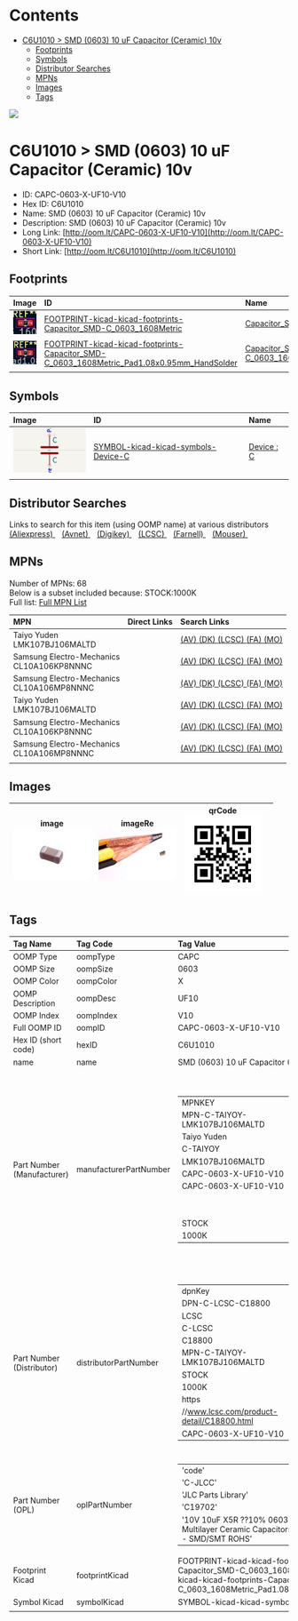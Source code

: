 



Contents
========

* [C6U1010 > SMD (0603) 10 uF Capacitor (Ceramic) 10v](#c6u1010--smd-0603-10-uf-capacitor-ceramic-10v)
	* [Footprints](#footprints)
	* [Symbols](#symbols)
	* [Distributor Searches](#distributor-searches)
	* [MPNs](#mpns)
	* [Images](#images)
	* [Tags](#tags)
  
![][im]
# C6U1010 > SMD (0603) 10 uF Capacitor (Ceramic) 10v

- ID: CAPC-0603-X-UF10-V10
- Hex ID: C6U1010
- Name: SMD (0603) 10 uF Capacitor (Ceramic) 10v
- Description: SMD (0603) 10 uF Capacitor (Ceramic) 10v
- Long Link: [http://oom.lt/CAPC-0603-X-UF10-V10](http://oom.lt/CAPC-0603-X-UF10-V10)
- Short Link: [http://oom.lt/C6U1010](http://oom.lt/C6U1010)

## Footprints
  

|Image|ID|Name|
| :--- | :--- | :--- |
|[![](https://raw.githubusercontent.com/oomlout/oomlout_OOMP_eda_V2/main/FOOTPRINT/kicad/kicad-footprints/Capacitor_SMD/C_0603_1608Metric/image_140.png)](https://github.com/oomlout/oomlout_OOMP_eda_V2/tree/main/FOOTPRINT/kicad/kicad-footprints/Capacitor_SMD/C_0603_1608Metric/)|[FOOTPRINT-kicad-kicad-footprints-Capacitor_SMD-C_0603_1608Metric](https://github.com/oomlout/oomlout_OOMP_eda_V2/tree/main/FOOTPRINT/kicad/kicad-footprints/Capacitor_SMD/C_0603_1608Metric/)|[Capacitor_SMD : C_0603_1608Metric](https://github.com/oomlout/oomlout_OOMP_eda_V2/tree/main/FOOTPRINT/kicad/kicad-footprints/Capacitor_SMD/C_0603_1608Metric/)|
|[![](https://raw.githubusercontent.com/oomlout/oomlout_OOMP_eda_V2/main/FOOTPRINT/kicad/kicad-footprints/Capacitor_SMD/C_0603_1608Metric_Pad1.08x0.95mm_HandSolder/image_140.png)](https://github.com/oomlout/oomlout_OOMP_eda_V2/tree/main/FOOTPRINT/kicad/kicad-footprints/Capacitor_SMD/C_0603_1608Metric_Pad1.08x0.95mm_HandSolder/)|[FOOTPRINT-kicad-kicad-footprints-Capacitor_SMD-C_0603_1608Metric_Pad1.08x0.95mm_HandSolder](https://github.com/oomlout/oomlout_OOMP_eda_V2/tree/main/FOOTPRINT/kicad/kicad-footprints/Capacitor_SMD/C_0603_1608Metric_Pad1.08x0.95mm_HandSolder/)|[Capacitor_SMD : C_0603_1608Metric_Pad1.08x0.95mm_HandSolder](https://github.com/oomlout/oomlout_OOMP_eda_V2/tree/main/FOOTPRINT/kicad/kicad-footprints/Capacitor_SMD/C_0603_1608Metric_Pad1.08x0.95mm_HandSolder/)|
||||

## Symbols
  

|Image|ID|Name|
| :--- | :--- | :--- |
|[![](https://raw.githubusercontent.com/oomlout/oomlout_OOMP_eda_V2/main/SYMBOL/kicad/kicad-symbols/Device/C/image_140.png)](https://github.com/oomlout/oomlout_OOMP_eda_V2/tree/main/SYMBOL/kicad/kicad-symbols/Device/C/)|[SYMBOL-kicad-kicad-symbols-Device-C](https://github.com/oomlout/oomlout_OOMP_eda_V2/tree/main/SYMBOL/kicad/kicad-symbols/Device/C/)|[Device : C](https://github.com/oomlout/oomlout_OOMP_eda_V2/tree/main/SYMBOL/kicad/kicad-symbols/Device/C/)|
||||

## Distributor Searches
  
Links to search for this item (using OOMP name) at various distributors  
[(Aliexpress) ](https://www.aliexpress.com/wholesale?SearchText=1117SMD+0603+10+uF+Capacitor+Ceramic+10v)&nbsp;&nbsp;&nbsp;[(Avnet) ](https://www.avnet.com/shop/us/search/SMD+0603+10+uF+Capacitor+Ceramic+10v)&nbsp;&nbsp;&nbsp;[(Digikey) ](https://www.digikey.co.uk/en/products/result?s=SMD+0603+10+uF+Capacitor+Ceramic+10v)&nbsp;&nbsp;&nbsp;[(LCSC) ](https://www.lcsc.com/search?q=SMD+0603+10+uF+Capacitor+Ceramic+10v)&nbsp;&nbsp;&nbsp;[(Farnell) ](https://uk.farnell.com/search?st=SMD+0603+10+uF+Capacitor+Ceramic+10v)&nbsp;&nbsp;&nbsp;[(Mouser) ](https://www.mouser.com/c/?q=SMD+0603+10+uF+Capacitor+Ceramic+10v)&nbsp;&nbsp;&nbsp;
## MPNs
  
Number of MPNs: 68<br>Below is a subset included because: STOCK:1000K <br>Full list: [Full MPN List](MPNLIST.md)  

|MPN|Direct Links|Search Links|
| :--- | :--- | :--- |
|Taiyo Yuden<br>LMK107BJ106MALTD||[(AV) ](https://www.avnet.com/shop/us/search/LMK107BJ106MALTD)[(DK) ](https://www.digikey.co.uk/products/en?keywords=LMK107BJ106MALTD)[(LCSC) ](https://www.lcsc.com/search?q=LMK107BJ106MALTD)[(FA) ](https://uk.farnell.com/search?st=LMK107BJ106MALTD)[(MO) ](https://www.mouser.com/c/?q=LMK107BJ106MALTD)|
|Samsung Electro-Mechanics<br>CL10A106KP8NNNC||[(AV) ](https://www.avnet.com/shop/us/search/CL10A106KP8NNNC)[(DK) ](https://www.digikey.co.uk/products/en?keywords=CL10A106KP8NNNC)[(LCSC) ](https://www.lcsc.com/search?q=CL10A106KP8NNNC)[(FA) ](https://uk.farnell.com/search?st=CL10A106KP8NNNC)[(MO) ](https://www.mouser.com/c/?q=CL10A106KP8NNNC)|
|Samsung Electro-Mechanics<br>CL10A106MP8NNNC||[(AV) ](https://www.avnet.com/shop/us/search/CL10A106MP8NNNC)[(DK) ](https://www.digikey.co.uk/products/en?keywords=CL10A106MP8NNNC)[(LCSC) ](https://www.lcsc.com/search?q=CL10A106MP8NNNC)[(FA) ](https://uk.farnell.com/search?st=CL10A106MP8NNNC)[(MO) ](https://www.mouser.com/c/?q=CL10A106MP8NNNC)|
|Taiyo Yuden<br>LMK107BJ106MALTD||[(AV) ](https://www.avnet.com/shop/us/search/LMK107BJ106MALTD)[(DK) ](https://www.digikey.co.uk/products/en?keywords=LMK107BJ106MALTD)[(LCSC) ](https://www.lcsc.com/search?q=LMK107BJ106MALTD)[(FA) ](https://uk.farnell.com/search?st=LMK107BJ106MALTD)[(MO) ](https://www.mouser.com/c/?q=LMK107BJ106MALTD)|
|Samsung Electro-Mechanics<br>CL10A106KP8NNNC||[(AV) ](https://www.avnet.com/shop/us/search/CL10A106KP8NNNC)[(DK) ](https://www.digikey.co.uk/products/en?keywords=CL10A106KP8NNNC)[(LCSC) ](https://www.lcsc.com/search?q=CL10A106KP8NNNC)[(FA) ](https://uk.farnell.com/search?st=CL10A106KP8NNNC)[(MO) ](https://www.mouser.com/c/?q=CL10A106KP8NNNC)|
|Samsung Electro-Mechanics<br>CL10A106MP8NNNC||[(AV) ](https://www.avnet.com/shop/us/search/CL10A106MP8NNNC)[(DK) ](https://www.digikey.co.uk/products/en?keywords=CL10A106MP8NNNC)[(LCSC) ](https://www.lcsc.com/search?q=CL10A106MP8NNNC)[(FA) ](https://uk.farnell.com/search?st=CL10A106MP8NNNC)[(MO) ](https://www.mouser.com/c/?q=CL10A106MP8NNNC)|
||||

## Images
  

|image<br>[![](https://raw.githubusercontent.com/oomlout/oomlout_OOMP_parts_V2/main/CAPC/0603/X/UF10/V10/image_140.jpg)](https://github.com/oomlout/oomlout_OOMP_parts_V2/tree/main/CAPC/0603/X/UF10/V10/image.jpg)|imageRe<br>[![](https://raw.githubusercontent.com/oomlout/oomlout_OOMP_parts_V2/main/CAPC/0603/X/UF10/V10/image_RE_140.jpg)](https://github.com/oomlout/oomlout_OOMP_parts_V2/tree/main/CAPC/0603/X/UF10/V10/image_RE.jpg)|qrCode<br>[![](https://raw.githubusercontent.com/oomlout/oomlout_OOMP_parts_V2/main/CAPC/0603/X/UF10/V10/qrCode_140.png)](https://github.com/oomlout/oomlout_OOMP_parts_V2/tree/main/CAPC/0603/X/UF10/V10/qrCode.png)||
| :---: | :---: | :---: | :---: |

## Tags
  

|Tag Name|Tag Code|Tag Value|
| :--- | :--- | :--- |
|OOMP Type|oompType|CAPC|
|OOMP Size|oompSize|0603|
|OOMP Color|oompColor|X|
|OOMP Description|oompDesc|UF10|
|OOMP Index|oompIndex|V10|
|Full OOMP ID|oompID|CAPC-0603-X-UF10-V10|
|Hex ID (short code)|hexID|C6U1010|
|name|name|SMD (0603) 10 uF Capacitor (Ceramic) 10v|
|Part Number (Manufacturer)|manufacturerPartNumber|<table><tr><td>MPNKEY</td></tr><tr><td> MPN-C-TAIYOY-LMK107BJ106MALTD</td><td> MANUFACTURER</td></tr><tr><td> Taiyo Yuden</td><td> MANUCODE</td></tr><tr><td> C-TAIYOY</td><td> MPN</td></tr><tr><td> LMK107BJ106MALTD</td><td> OOMPIDPARTIAL</td></tr><tr><td> CAPC-0603-X-UF10-V10</td><td> OOMPID</td></tr><tr><td> CAPC-0603-X-UF10-V10</td><td> LINK</td></tr><tr><td> </td><td> DESCRIPTION</td></tr><tr><td> </td><td> TAGS</td></tr><tr><td> STOCK</td></tr><tr><td>1000K</td></tr></table></td><td> <table><tr><td>MPNKEY</td></tr><tr><td> MPN-C-SAMSUN-CL10A106KP8NNNC</td><td> MANUFACTURER</td></tr><tr><td> Samsung Electro-Mechanics</td><td> MANUCODE</td></tr><tr><td> C-SAMSUN</td><td> MPN</td></tr><tr><td> CL10A106KP8NNNC</td><td> OOMPIDPARTIAL</td></tr><tr><td> CAPC-0603-X-UF10-V10</td><td> OOMPID</td></tr><tr><td> CAPC-0603-X-UF10-V10</td><td> LINK</td></tr><tr><td> </td><td> DESCRIPTION</td></tr><tr><td> </td><td> TAGS</td></tr><tr><td> STOCK</td></tr><tr><td>1000K</td></tr></table></td><td> <table><tr><td>MPNKEY</td></tr><tr><td> MPN-C-FHGUAN-0603X106K100NT</td><td> MANUFACTURER</td></tr><tr><td> FH (Guangdong Fenghua Advanced Tech)</td><td> MANUCODE</td></tr><tr><td> C-FHGUAN</td><td> MPN</td></tr><tr><td> 0603X106K100NT</td><td> OOMPIDPARTIAL</td></tr><tr><td> CAPC-0603-X-UF10-V10</td><td> OOMPID</td></tr><tr><td> CAPC-0603-X-UF10-V10</td><td> LINK</td></tr><tr><td> </td><td> DESCRIPTION</td></tr><tr><td> </td><td> TAGS</td></tr><tr><td> STOCK</td></tr><tr><td>100K</td></tr></table></td><td> <table><tr><td>MPNKEY</td></tr><tr><td> MPN-C-TDK-C1608X5R1A106KT000E</td><td> MANUFACTURER</td></tr><tr><td> TDK</td><td> MANUCODE</td></tr><tr><td> C-TDK</td><td> MPN</td></tr><tr><td> C1608X5R1A106KT000E</td><td> OOMPIDPARTIAL</td></tr><tr><td> CAPC-0603-X-UF10-V10</td><td> OOMPID</td></tr><tr><td> CAPC-0603-X-UF10-V10</td><td> LINK</td></tr><tr><td> </td><td> DESCRIPTION</td></tr><tr><td> </td><td> TAGS</td></tr><tr><td> STOCK</td></tr><tr><td>1K</td></tr></table></td><td> <table><tr><td>MPNKEY</td></tr><tr><td> MPN-C-TDK-C1608X5R1A106MT000E</td><td> MANUFACTURER</td></tr><tr><td> TDK</td><td> MANUCODE</td></tr><tr><td> C-TDK</td><td> MPN</td></tr><tr><td> C1608X5R1A106MT000E</td><td> OOMPIDPARTIAL</td></tr><tr><td> CAPC-0603-X-UF10-V10</td><td> OOMPID</td></tr><tr><td> CAPC-0603-X-UF10-V10</td><td> LINK</td></tr><tr><td> </td><td> DESCRIPTION</td></tr><tr><td> </td><td> TAGS</td></tr><tr><td> STOCK</td></tr><tr><td>1K</td></tr></table></td><td> <table><tr><td>MPNKEY</td></tr><tr><td> MPN-C-MURATA-GRM188R61A106KE47D</td><td> MANUFACTURER</td></tr><tr><td> Murata Electronics</td><td> MANUCODE</td></tr><tr><td> C-MURATA</td><td> MPN</td></tr><tr><td> GRM188R61A106KE47D</td><td> OOMPIDPARTIAL</td></tr><tr><td> CAPC-0603-X-UF10-V10</td><td> OOMPID</td></tr><tr><td> CAPC-0603-X-UF10-V10</td><td> LINK</td></tr><tr><td> </td><td> DESCRIPTION</td></tr><tr><td> </td><td> TAGS</td></tr><tr><td> </td></tr></table></td><td> <table><tr><td>MPNKEY</td></tr><tr><td> MPN-C-MURATA-GRM188R61A106KE69D</td><td> MANUFACTURER</td></tr><tr><td> Murata Electronics</td><td> MANUCODE</td></tr><tr><td> C-MURATA</td><td> MPN</td></tr><tr><td> GRM188R61A106KE69D</td><td> OOMPIDPARTIAL</td></tr><tr><td> CAPC-0603-X-UF10-V10</td><td> OOMPID</td></tr><tr><td> CAPC-0603-X-UF10-V10</td><td> LINK</td></tr><tr><td> </td><td> DESCRIPTION</td></tr><tr><td> </td><td> TAGS</td></tr><tr><td> STOCK</td></tr><tr><td>100K</td></tr></table></td><td> <table><tr><td>MPNKEY</td></tr><tr><td> MPN-C-SAMSUN-CL10A106MP8NNNC</td><td> MANUFACTURER</td></tr><tr><td> Samsung Electro-Mechanics</td><td> MANUCODE</td></tr><tr><td> C-SAMSUN</td><td> MPN</td></tr><tr><td> CL10A106MP8NNNC</td><td> OOMPIDPARTIAL</td></tr><tr><td> CAPC-0603-X-UF10-V10</td><td> OOMPID</td></tr><tr><td> CAPC-0603-X-UF10-V10</td><td> LINK</td></tr><tr><td> </td><td> DESCRIPTION</td></tr><tr><td> </td><td> TAGS</td></tr><tr><td> STOCK</td></tr><tr><td>1000K</td></tr></table></td><td> <table><tr><td>MPNKEY</td></tr><tr><td> MPN-C-WALSIN-0603X106M100CT</td><td> MANUFACTURER</td></tr><tr><td> Walsin Tech Corp</td><td> MANUCODE</td></tr><tr><td> C-WALSIN</td><td> MPN</td></tr><tr><td> 0603X106M100CT</td><td> OOMPIDPARTIAL</td></tr><tr><td> CAPC-0603-X-UF10-V10</td><td> OOMPID</td></tr><tr><td> CAPC-0603-X-UF10-V10</td><td> LINK</td></tr><tr><td> </td><td> DESCRIPTION</td></tr><tr><td> </td><td> TAGS</td></tr><tr><td> STOCK</td></tr><tr><td>1K</td></tr></table></td><td> <table><tr><td>MPNKEY</td></tr><tr><td> MPN-C-MURATA-GRM188R61A106ME69D</td><td> MANUFACTURER</td></tr><tr><td> Murata Electronics</td><td> MANUCODE</td></tr><tr><td> C-MURATA</td><td> MPN</td></tr><tr><td> GRM188R61A106ME69D</td><td> OOMPIDPARTIAL</td></tr><tr><td> CAPC-0603-X-UF10-V10</td><td> OOMPID</td></tr><tr><td> CAPC-0603-X-UF10-V10</td><td> LINK</td></tr><tr><td> </td><td> DESCRIPTION</td></tr><tr><td> </td><td> TAGS</td></tr><tr><td> STOCK</td></tr><tr><td>10K</td></tr></table></td><td> <table><tr><td>MPNKEY</td></tr><tr><td> MPN-C-WALSIN-0603X106K100</td><td> MANUFACTURER</td></tr><tr><td> Walsin Tech Corp</td><td> MANUCODE</td></tr><tr><td> C-WALSIN</td><td> MPN</td></tr><tr><td> 0603X106K100</td><td> OOMPIDPARTIAL</td></tr><tr><td> CAPC-0603-X-UF10-V10</td><td> OOMPID</td></tr><tr><td> CAPC-0603-X-UF10-V10</td><td> LINK</td></tr><tr><td> </td><td> DESCRIPTION</td></tr><tr><td> </td><td> TAGS</td></tr><tr><td> </td></tr></table></td><td> <table><tr><td>MPNKEY</td></tr><tr><td> MPN-C-FHGUAN-0603X106M100NT</td><td> MANUFACTURER</td></tr><tr><td> FH (Guangdong Fenghua Advanced Tech)</td><td> MANUCODE</td></tr><tr><td> C-FHGUAN</td><td> MPN</td></tr><tr><td> 0603X106M100NT</td><td> OOMPIDPARTIAL</td></tr><tr><td> CAPC-0603-X-UF10-V10</td><td> OOMPID</td></tr><tr><td> CAPC-0603-X-UF10-V10</td><td> LINK</td></tr><tr><td> </td><td> DESCRIPTION</td></tr><tr><td> </td><td> TAGS</td></tr><tr><td> STOCK</td></tr><tr><td>10K</td></tr></table></td><td> <table><tr><td>MPNKEY</td></tr><tr><td> MPN-C-FHGUAN-0603F106M100NT</td><td> MANUFACTURER</td></tr><tr><td> FH (Guangdong Fenghua Advanced Tech)</td><td> MANUCODE</td></tr><tr><td> C-FHGUAN</td><td> MPN</td></tr><tr><td> 0603F106M100NT</td><td> OOMPIDPARTIAL</td></tr><tr><td> CAPC-0603-X-UF10-V10</td><td> OOMPID</td></tr><tr><td> CAPC-0603-X-UF10-V10</td><td> LINK</td></tr><tr><td> </td><td> DESCRIPTION</td></tr><tr><td> </td><td> TAGS</td></tr><tr><td> </td></tr></table></td><td> <table><tr><td>MPNKEY</td></tr><tr><td> MPN-C-YAGEO-CC0603MRX5R6BB106</td><td> MANUFACTURER</td></tr><tr><td> YAGEO</td><td> MANUCODE</td></tr><tr><td> C-YAGEO</td><td> MPN</td></tr><tr><td> CC0603MRX5R6BB106</td><td> OOMPIDPARTIAL</td></tr><tr><td> CAPC-0603-X-UF10-V10</td><td> OOMPID</td></tr><tr><td> CAPC-0603-X-UF10-V10</td><td> LINK</td></tr><tr><td> </td><td> DESCRIPTION</td></tr><tr><td> </td><td> TAGS</td></tr><tr><td> STOCK</td></tr><tr><td>10K</td></tr></table></td><td> <table><tr><td>MPNKEY</td></tr><tr><td> MPN-C-MURATA-GRM188B31A106ME69D</td><td> MANUFACTURER</td></tr><tr><td> Murata Electronics</td><td> MANUCODE</td></tr><tr><td> C-MURATA</td><td> MPN</td></tr><tr><td> GRM188B31A106ME69D</td><td> OOMPIDPARTIAL</td></tr><tr><td> CAPC-0603-X-UF10-V10</td><td> OOMPID</td></tr><tr><td> CAPC-0603-X-UF10-V10</td><td> LINK</td></tr><tr><td> </td><td> DESCRIPTION</td></tr><tr><td> </td><td> TAGS</td></tr><tr><td> STOCK</td></tr><tr><td>1K</td></tr></table></td><td> <table><tr><td>MPNKEY</td></tr><tr><td> MPN-C-MURATA-GRM188D71A106MA73D</td><td> MANUFACTURER</td></tr><tr><td> Murata Electronics</td><td> MANUCODE</td></tr><tr><td> C-MURATA</td><td> MPN</td></tr><tr><td> GRM188D71A106MA73D</td><td> OOMPIDPARTIAL</td></tr><tr><td> CAPC-0603-X-UF10-V10</td><td> OOMPID</td></tr><tr><td> CAPC-0603-X-UF10-V10</td><td> LINK</td></tr><tr><td> </td><td> DESCRIPTION</td></tr><tr><td> </td><td> TAGS</td></tr><tr><td> STOCK</td></tr><tr><td>10K</td></tr></table></td><td> <table><tr><td>MPNKEY</td></tr><tr><td> MPN-C-MURATA-GRM188Z71A106MA73D</td><td> MANUFACTURER</td></tr><tr><td> Murata Electronics</td><td> MANUCODE</td></tr><tr><td> C-MURATA</td><td> MPN</td></tr><tr><td> GRM188Z71A106MA73D</td><td> OOMPIDPARTIAL</td></tr><tr><td> CAPC-0603-X-UF10-V10</td><td> OOMPID</td></tr><tr><td> CAPC-0603-X-UF10-V10</td><td> LINK</td></tr><tr><td> </td><td> DESCRIPTION</td></tr><tr><td> </td><td> TAGS</td></tr><tr><td> STOCK</td></tr><tr><td>10K</td></tr></table></td><td> <table><tr><td>MPNKEY</td></tr><tr><td> MPN-C-SAMSUN-CL10A106KP8NNND</td><td> MANUFACTURER</td></tr><tr><td> Samsung Electro-Mechanics</td><td> MANUCODE</td></tr><tr><td> C-SAMSUN</td><td> MPN</td></tr><tr><td> CL10A106KP8NNND</td><td> OOMPIDPARTIAL</td></tr><tr><td> CAPC-0603-X-UF10-V10</td><td> OOMPID</td></tr><tr><td> CAPC-0603-X-UF10-V10</td><td> LINK</td></tr><tr><td> </td><td> DESCRIPTION</td></tr><tr><td> </td><td> TAGS</td></tr><tr><td> </td></tr></table></td><td> <table><tr><td>MPNKEY</td></tr><tr><td> MPN-C-SAMSUN-CL10A106MP8NNND</td><td> MANUFACTURER</td></tr><tr><td> Samsung Electro-Mechanics</td><td> MANUCODE</td></tr><tr><td> C-SAMSUN</td><td> MPN</td></tr><tr><td> CL10A106MP8NNND</td><td> OOMPIDPARTIAL</td></tr><tr><td> CAPC-0603-X-UF10-V10</td><td> OOMPID</td></tr><tr><td> CAPC-0603-X-UF10-V10</td><td> LINK</td></tr><tr><td> </td><td> DESCRIPTION</td></tr><tr><td> </td><td> TAGS</td></tr><tr><td> </td></tr></table></td><td> <table><tr><td>MPNKEY</td></tr><tr><td> MPN-C-SAMSUN-CL10X106MP8NRNC</td><td> MANUFACTURER</td></tr><tr><td> Samsung Electro-Mechanics</td><td> MANUCODE</td></tr><tr><td> C-SAMSUN</td><td> MPN</td></tr><tr><td> CL10X106MP8NRNC</td><td> OOMPIDPARTIAL</td></tr><tr><td> CAPC-0603-X-UF10-V10</td><td> OOMPID</td></tr><tr><td> CAPC-0603-X-UF10-V10</td><td> LINK</td></tr><tr><td> </td><td> DESCRIPTION</td></tr><tr><td> </td><td> TAGS</td></tr><tr><td> STOCK</td></tr><tr><td>1K</td></tr></table></td><td> <table><tr><td>MPNKEY</td></tr><tr><td> MPN-C-YAGEO-CC0603KRX5R6BB106</td><td> MANUFACTURER</td></tr><tr><td> YAGEO</td><td> MANUCODE</td></tr><tr><td> C-YAGEO</td><td> MPN</td></tr><tr><td> CC0603KRX5R6BB106</td><td> OOMPIDPARTIAL</td></tr><tr><td> CAPC-0603-X-UF10-V10</td><td> OOMPID</td></tr><tr><td> CAPC-0603-X-UF10-V10</td><td> LINK</td></tr><tr><td> </td><td> DESCRIPTION</td></tr><tr><td> </td><td> TAGS</td></tr><tr><td> STOCK</td></tr><tr><td>10K</td></tr></table></td><td> <table><tr><td>MPNKEY</td></tr><tr><td> MPN-C-TDK-C1608X6S1A106MT000E</td><td> MANUFACTURER</td></tr><tr><td> TDK</td><td> MANUCODE</td></tr><tr><td> C-TDK</td><td> MPN</td></tr><tr><td> C1608X6S1A106MT000E</td><td> OOMPIDPARTIAL</td></tr><tr><td> CAPC-0603-X-UF10-V10</td><td> OOMPID</td></tr><tr><td> CAPC-0603-X-UF10-V10</td><td> LINK</td></tr><tr><td> </td><td> DESCRIPTION</td></tr><tr><td> </td><td> TAGS</td></tr><tr><td> STOCK</td></tr><tr><td>1K</td></tr></table></td><td> <table><tr><td>MPNKEY</td></tr><tr><td> MPN-C-CCTC-TCC0603X5R106K100CT</td><td> MANUFACTURER</td></tr><tr><td> CCTC</td><td> MANUCODE</td></tr><tr><td> C-CCTC</td><td> MPN</td></tr><tr><td> TCC0603X5R106K100CT</td><td> OOMPIDPARTIAL</td></tr><tr><td> CAPC-0603-X-UF10-V10</td><td> OOMPID</td></tr><tr><td> CAPC-0603-X-UF10-V10</td><td> LINK</td></tr><tr><td> </td><td> DESCRIPTION</td></tr><tr><td> </td><td> TAGS</td></tr><tr><td> STOCK</td></tr><tr><td>100K</td></tr></table></td><td> <table><tr><td>MPNKEY</td></tr><tr><td> MPN-C-CCTC-TCC0603X5R106M100CT</td><td> MANUFACTURER</td></tr><tr><td> CCTC</td><td> MANUCODE</td></tr><tr><td> C-CCTC</td><td> MPN</td></tr><tr><td> TCC0603X5R106M100CT</td><td> OOMPIDPARTIAL</td></tr><tr><td> CAPC-0603-X-UF10-V10</td><td> OOMPID</td></tr><tr><td> CAPC-0603-X-UF10-V10</td><td> LINK</td></tr><tr><td> </td><td> DESCRIPTION</td></tr><tr><td> </td><td> TAGS</td></tr><tr><td> STOCK</td></tr><tr><td>1K</td></tr></table></td><td> <table><tr><td>MPNKEY</td></tr><tr><td> MPN-C-MURATA-GRM188D71A106KA73D</td><td> MANUFACTURER</td></tr><tr><td> Murata Electronics</td><td> MANUCODE</td></tr><tr><td> C-MURATA</td><td> MPN</td></tr><tr><td> GRM188D71A106KA73D</td><td> OOMPIDPARTIAL</td></tr><tr><td> CAPC-0603-X-UF10-V10</td><td> OOMPID</td></tr><tr><td> CAPC-0603-X-UF10-V10</td><td> LINK</td></tr><tr><td> </td><td> DESCRIPTION</td></tr><tr><td> </td><td> TAGS</td></tr><tr><td> STOCK</td></tr><tr><td>10K</td></tr></table></td><td> <table><tr><td>MPNKEY</td></tr><tr><td> MPN-C-SANYEA-C0603X5R106M100NT</td><td> MANUFACTURER</td></tr><tr><td> SANYEAR</td><td> MANUCODE</td></tr><tr><td> C-SANYEA</td><td> MPN</td></tr><tr><td> C0603X5R106M100NT</td><td> OOMPIDPARTIAL</td></tr><tr><td> CAPC-0603-X-UF10-V10</td><td> OOMPID</td></tr><tr><td> CAPC-0603-X-UF10-V10</td><td> LINK</td></tr><tr><td> </td><td> DESCRIPTION</td></tr><tr><td> </td><td> TAGS</td></tr><tr><td> STOCK</td></tr><tr><td>100K</td></tr></table></td><td> <table><tr><td>MPNKEY</td></tr><tr><td> MPN-C-MURATA-GRM188B31A106KE69D</td><td> MANUFACTURER</td></tr><tr><td> Murata Electronics</td><td> MANUCODE</td></tr><tr><td> C-MURATA</td><td> MPN</td></tr><tr><td> GRM188B31A106KE69D</td><td> OOMPIDPARTIAL</td></tr><tr><td> CAPC-0603-X-UF10-V10</td><td> OOMPID</td></tr><tr><td> CAPC-0603-X-UF10-V10</td><td> LINK</td></tr><tr><td> </td><td> DESCRIPTION</td></tr><tr><td> </td><td> TAGS</td></tr><tr><td> </td></tr></table></td><td> <table><tr><td>MPNKEY</td></tr><tr><td> MPN-C-SANYEA-C0603X5R106K100NT</td><td> MANUFACTURER</td></tr><tr><td> SANYEAR</td><td> MANUCODE</td></tr><tr><td> C-SANYEA</td><td> MPN</td></tr><tr><td> C0603X5R106K100NT</td><td> OOMPIDPARTIAL</td></tr><tr><td> CAPC-0603-X-UF10-V10</td><td> OOMPID</td></tr><tr><td> CAPC-0603-X-UF10-V10</td><td> LINK</td></tr><tr><td> </td><td> DESCRIPTION</td></tr><tr><td> </td><td> TAGS</td></tr><tr><td> </td></tr></table></td><td> <table><tr><td>MPNKEY</td></tr><tr><td> MPN-C-MURATA-ZRB18AD71A106KE01L</td><td> MANUFACTURER</td></tr><tr><td> Murata Electronics</td><td> MANUCODE</td></tr><tr><td> C-MURATA</td><td> MPN</td></tr><tr><td> ZRB18AD71A106KE01L</td><td> OOMPIDPARTIAL</td></tr><tr><td> CAPC-0603-X-UF10-V10</td><td> OOMPID</td></tr><tr><td> CAPC-0603-X-UF10-V10</td><td> LINK</td></tr><tr><td> </td><td> DESCRIPTION</td></tr><tr><td> </td><td> TAGS</td></tr><tr><td> </td></tr></table></td><td> <table><tr><td>MPNKEY</td></tr><tr><td> MPN-C-MURATA-GRM188R61A106KE69J</td><td> MANUFACTURER</td></tr><tr><td> Murata Electronics</td><td> MANUCODE</td></tr><tr><td> C-MURATA</td><td> MPN</td></tr><tr><td> GRM188R61A106KE69J</td><td> OOMPIDPARTIAL</td></tr><tr><td> CAPC-0603-X-UF10-V10</td><td> OOMPID</td></tr><tr><td> CAPC-0603-X-UF10-V10</td><td> LINK</td></tr><tr><td> </td><td> DESCRIPTION</td></tr><tr><td> </td><td> TAGS</td></tr><tr><td> </td></tr></table></td><td> <table><tr><td>MPNKEY</td></tr><tr><td> MPN-C-TDK-C1608X5R1A106K080AC</td><td> MANUFACTURER</td></tr><tr><td> TDK</td><td> MANUCODE</td></tr><tr><td> C-TDK</td><td> MPN</td></tr><tr><td> C1608X5R1A106K080AC</td><td> OOMPIDPARTIAL</td></tr><tr><td> CAPC-0603-X-UF10-V10</td><td> OOMPID</td></tr><tr><td> CAPC-0603-X-UF10-V10</td><td> LINK</td></tr><tr><td> </td><td> DESCRIPTION</td></tr><tr><td> </td><td> TAGS</td></tr><tr><td> </td></tr></table></td><td> <table><tr><td>MPNKEY</td></tr><tr><td> MPN-C-KYOCER-0603ZD106KAT2A</td><td> MANUFACTURER</td></tr><tr><td> Kyocera AVX</td><td> MANUCODE</td></tr><tr><td> C-KYOCER</td><td> MPN</td></tr><tr><td> 0603ZD106KAT2A</td><td> OOMPIDPARTIAL</td></tr><tr><td> CAPC-0603-X-UF10-V10</td><td> OOMPID</td></tr><tr><td> CAPC-0603-X-UF10-V10</td><td> LINK</td></tr><tr><td> </td><td> DESCRIPTION</td></tr><tr><td> </td><td> TAGS</td></tr><tr><td> </td></tr></table></td><td> <table><tr><td>MPNKEY</td></tr><tr><td> MPN-C-MURATA-GRM188Z71A106KA73D</td><td> MANUFACTURER</td></tr><tr><td> Murata Electronics</td><td> MANUCODE</td></tr><tr><td> C-MURATA</td><td> MPN</td></tr><tr><td> GRM188Z71A106KA73D</td><td> OOMPIDPARTIAL</td></tr><tr><td> CAPC-0603-X-UF10-V10</td><td> OOMPID</td></tr><tr><td> CAPC-0603-X-UF10-V10</td><td> LINK</td></tr><tr><td> </td><td> DESCRIPTION</td></tr><tr><td> </td><td> TAGS</td></tr><tr><td> STOCK</td></tr><tr><td>10K</td></tr></table></td><td> <table><tr><td>MPNKEY</td></tr><tr><td> MPN-C-FOJAN-FCC0603X106K100CT</td><td> MANUFACTURER</td></tr><tr><td> FOJAN</td><td> MANUCODE</td></tr><tr><td> C-FOJAN</td><td> MPN</td></tr><tr><td> FCC0603X106K100CT</td><td> OOMPIDPARTIAL</td></tr><tr><td> CAPC-0603-X-UF10-V10</td><td> OOMPID</td></tr><tr><td> CAPC-0603-X-UF10-V10</td><td> LINK</td></tr><tr><td> </td><td> DESCRIPTION</td></tr><tr><td> </td><td> TAGS</td></tr><tr><td> </td></tr></table></td><td> <table><tr><td>MPNKEY</td></tr><tr><td> MPN-C-TAIYOY-LMK107BJ106MALTD</td><td> MANUFACTURER</td></tr><tr><td> Taiyo Yuden</td><td> MANUCODE</td></tr><tr><td> C-TAIYOY</td><td> MPN</td></tr><tr><td> LMK107BJ106MALTD</td><td> OOMPIDPARTIAL</td></tr><tr><td> CAPC-0603-X-UF10-V10</td><td> OOMPID</td></tr><tr><td> CAPC-0603-X-UF10-V10</td><td> LINK</td></tr><tr><td> </td><td> DESCRIPTION</td></tr><tr><td> </td><td> TAGS</td></tr><tr><td> STOCK</td></tr><tr><td>1000K</td></tr></table></td><td> <table><tr><td>MPNKEY</td></tr><tr><td> MPN-C-SAMSUN-CL10A106KP8NNNC</td><td> MANUFACTURER</td></tr><tr><td> Samsung Electro-Mechanics</td><td> MANUCODE</td></tr><tr><td> C-SAMSUN</td><td> MPN</td></tr><tr><td> CL10A106KP8NNNC</td><td> OOMPIDPARTIAL</td></tr><tr><td> CAPC-0603-X-UF10-V10</td><td> OOMPID</td></tr><tr><td> CAPC-0603-X-UF10-V10</td><td> LINK</td></tr><tr><td> </td><td> DESCRIPTION</td></tr><tr><td> </td><td> TAGS</td></tr><tr><td> STOCK</td></tr><tr><td>1000K</td></tr></table></td><td> <table><tr><td>MPNKEY</td></tr><tr><td> MPN-C-FHGUAN-0603X106K100NT</td><td> MANUFACTURER</td></tr><tr><td> FH (Guangdong Fenghua Advanced Tech)</td><td> MANUCODE</td></tr><tr><td> C-FHGUAN</td><td> MPN</td></tr><tr><td> 0603X106K100NT</td><td> OOMPIDPARTIAL</td></tr><tr><td> CAPC-0603-X-UF10-V10</td><td> OOMPID</td></tr><tr><td> CAPC-0603-X-UF10-V10</td><td> LINK</td></tr><tr><td> </td><td> DESCRIPTION</td></tr><tr><td> </td><td> TAGS</td></tr><tr><td> STOCK</td></tr><tr><td>100K</td></tr></table></td><td> <table><tr><td>MPNKEY</td></tr><tr><td> MPN-C-TDK-C1608X5R1A106KT000E</td><td> MANUFACTURER</td></tr><tr><td> TDK</td><td> MANUCODE</td></tr><tr><td> C-TDK</td><td> MPN</td></tr><tr><td> C1608X5R1A106KT000E</td><td> OOMPIDPARTIAL</td></tr><tr><td> CAPC-0603-X-UF10-V10</td><td> OOMPID</td></tr><tr><td> CAPC-0603-X-UF10-V10</td><td> LINK</td></tr><tr><td> </td><td> DESCRIPTION</td></tr><tr><td> </td><td> TAGS</td></tr><tr><td> STOCK</td></tr><tr><td>1K</td></tr></table></td><td> <table><tr><td>MPNKEY</td></tr><tr><td> MPN-C-TDK-C1608X5R1A106MT000E</td><td> MANUFACTURER</td></tr><tr><td> TDK</td><td> MANUCODE</td></tr><tr><td> C-TDK</td><td> MPN</td></tr><tr><td> C1608X5R1A106MT000E</td><td> OOMPIDPARTIAL</td></tr><tr><td> CAPC-0603-X-UF10-V10</td><td> OOMPID</td></tr><tr><td> CAPC-0603-X-UF10-V10</td><td> LINK</td></tr><tr><td> </td><td> DESCRIPTION</td></tr><tr><td> </td><td> TAGS</td></tr><tr><td> STOCK</td></tr><tr><td>1K</td></tr></table></td><td> <table><tr><td>MPNKEY</td></tr><tr><td> MPN-C-MURATA-GRM188R61A106KE47D</td><td> MANUFACTURER</td></tr><tr><td> Murata Electronics</td><td> MANUCODE</td></tr><tr><td> C-MURATA</td><td> MPN</td></tr><tr><td> GRM188R61A106KE47D</td><td> OOMPIDPARTIAL</td></tr><tr><td> CAPC-0603-X-UF10-V10</td><td> OOMPID</td></tr><tr><td> CAPC-0603-X-UF10-V10</td><td> LINK</td></tr><tr><td> </td><td> DESCRIPTION</td></tr><tr><td> </td><td> TAGS</td></tr><tr><td> </td></tr></table></td><td> <table><tr><td>MPNKEY</td></tr><tr><td> MPN-C-MURATA-GRM188R61A106KE69D</td><td> MANUFACTURER</td></tr><tr><td> Murata Electronics</td><td> MANUCODE</td></tr><tr><td> C-MURATA</td><td> MPN</td></tr><tr><td> GRM188R61A106KE69D</td><td> OOMPIDPARTIAL</td></tr><tr><td> CAPC-0603-X-UF10-V10</td><td> OOMPID</td></tr><tr><td> CAPC-0603-X-UF10-V10</td><td> LINK</td></tr><tr><td> </td><td> DESCRIPTION</td></tr><tr><td> </td><td> TAGS</td></tr><tr><td> STOCK</td></tr><tr><td>100K</td></tr></table></td><td> <table><tr><td>MPNKEY</td></tr><tr><td> MPN-C-SAMSUN-CL10A106MP8NNNC</td><td> MANUFACTURER</td></tr><tr><td> Samsung Electro-Mechanics</td><td> MANUCODE</td></tr><tr><td> C-SAMSUN</td><td> MPN</td></tr><tr><td> CL10A106MP8NNNC</td><td> OOMPIDPARTIAL</td></tr><tr><td> CAPC-0603-X-UF10-V10</td><td> OOMPID</td></tr><tr><td> CAPC-0603-X-UF10-V10</td><td> LINK</td></tr><tr><td> </td><td> DESCRIPTION</td></tr><tr><td> </td><td> TAGS</td></tr><tr><td> STOCK</td></tr><tr><td>1000K</td></tr></table></td><td> <table><tr><td>MPNKEY</td></tr><tr><td> MPN-C-WALSIN-0603X106M100CT</td><td> MANUFACTURER</td></tr><tr><td> Walsin Tech Corp</td><td> MANUCODE</td></tr><tr><td> C-WALSIN</td><td> MPN</td></tr><tr><td> 0603X106M100CT</td><td> OOMPIDPARTIAL</td></tr><tr><td> CAPC-0603-X-UF10-V10</td><td> OOMPID</td></tr><tr><td> CAPC-0603-X-UF10-V10</td><td> LINK</td></tr><tr><td> </td><td> DESCRIPTION</td></tr><tr><td> </td><td> TAGS</td></tr><tr><td> STOCK</td></tr><tr><td>1K</td></tr></table></td><td> <table><tr><td>MPNKEY</td></tr><tr><td> MPN-C-MURATA-GRM188R61A106ME69D</td><td> MANUFACTURER</td></tr><tr><td> Murata Electronics</td><td> MANUCODE</td></tr><tr><td> C-MURATA</td><td> MPN</td></tr><tr><td> GRM188R61A106ME69D</td><td> OOMPIDPARTIAL</td></tr><tr><td> CAPC-0603-X-UF10-V10</td><td> OOMPID</td></tr><tr><td> CAPC-0603-X-UF10-V10</td><td> LINK</td></tr><tr><td> </td><td> DESCRIPTION</td></tr><tr><td> </td><td> TAGS</td></tr><tr><td> STOCK</td></tr><tr><td>10K</td></tr></table></td><td> <table><tr><td>MPNKEY</td></tr><tr><td> MPN-C-WALSIN-0603X106K100</td><td> MANUFACTURER</td></tr><tr><td> Walsin Tech Corp</td><td> MANUCODE</td></tr><tr><td> C-WALSIN</td><td> MPN</td></tr><tr><td> 0603X106K100</td><td> OOMPIDPARTIAL</td></tr><tr><td> CAPC-0603-X-UF10-V10</td><td> OOMPID</td></tr><tr><td> CAPC-0603-X-UF10-V10</td><td> LINK</td></tr><tr><td> </td><td> DESCRIPTION</td></tr><tr><td> </td><td> TAGS</td></tr><tr><td> </td></tr></table></td><td> <table><tr><td>MPNKEY</td></tr><tr><td> MPN-C-FHGUAN-0603X106M100NT</td><td> MANUFACTURER</td></tr><tr><td> FH (Guangdong Fenghua Advanced Tech)</td><td> MANUCODE</td></tr><tr><td> C-FHGUAN</td><td> MPN</td></tr><tr><td> 0603X106M100NT</td><td> OOMPIDPARTIAL</td></tr><tr><td> CAPC-0603-X-UF10-V10</td><td> OOMPID</td></tr><tr><td> CAPC-0603-X-UF10-V10</td><td> LINK</td></tr><tr><td> </td><td> DESCRIPTION</td></tr><tr><td> </td><td> TAGS</td></tr><tr><td> STOCK</td></tr><tr><td>10K</td></tr></table></td><td> <table><tr><td>MPNKEY</td></tr><tr><td> MPN-C-FHGUAN-0603F106M100NT</td><td> MANUFACTURER</td></tr><tr><td> FH (Guangdong Fenghua Advanced Tech)</td><td> MANUCODE</td></tr><tr><td> C-FHGUAN</td><td> MPN</td></tr><tr><td> 0603F106M100NT</td><td> OOMPIDPARTIAL</td></tr><tr><td> CAPC-0603-X-UF10-V10</td><td> OOMPID</td></tr><tr><td> CAPC-0603-X-UF10-V10</td><td> LINK</td></tr><tr><td> </td><td> DESCRIPTION</td></tr><tr><td> </td><td> TAGS</td></tr><tr><td> </td></tr></table></td><td> <table><tr><td>MPNKEY</td></tr><tr><td> MPN-C-YAGEO-CC0603MRX5R6BB106</td><td> MANUFACTURER</td></tr><tr><td> YAGEO</td><td> MANUCODE</td></tr><tr><td> C-YAGEO</td><td> MPN</td></tr><tr><td> CC0603MRX5R6BB106</td><td> OOMPIDPARTIAL</td></tr><tr><td> CAPC-0603-X-UF10-V10</td><td> OOMPID</td></tr><tr><td> CAPC-0603-X-UF10-V10</td><td> LINK</td></tr><tr><td> </td><td> DESCRIPTION</td></tr><tr><td> </td><td> TAGS</td></tr><tr><td> STOCK</td></tr><tr><td>10K</td></tr></table></td><td> <table><tr><td>MPNKEY</td></tr><tr><td> MPN-C-MURATA-GRM188B31A106ME69D</td><td> MANUFACTURER</td></tr><tr><td> Murata Electronics</td><td> MANUCODE</td></tr><tr><td> C-MURATA</td><td> MPN</td></tr><tr><td> GRM188B31A106ME69D</td><td> OOMPIDPARTIAL</td></tr><tr><td> CAPC-0603-X-UF10-V10</td><td> OOMPID</td></tr><tr><td> CAPC-0603-X-UF10-V10</td><td> LINK</td></tr><tr><td> </td><td> DESCRIPTION</td></tr><tr><td> </td><td> TAGS</td></tr><tr><td> STOCK</td></tr><tr><td>1K</td></tr></table></td><td> <table><tr><td>MPNKEY</td></tr><tr><td> MPN-C-MURATA-GRM188D71A106MA73D</td><td> MANUFACTURER</td></tr><tr><td> Murata Electronics</td><td> MANUCODE</td></tr><tr><td> C-MURATA</td><td> MPN</td></tr><tr><td> GRM188D71A106MA73D</td><td> OOMPIDPARTIAL</td></tr><tr><td> CAPC-0603-X-UF10-V10</td><td> OOMPID</td></tr><tr><td> CAPC-0603-X-UF10-V10</td><td> LINK</td></tr><tr><td> </td><td> DESCRIPTION</td></tr><tr><td> </td><td> TAGS</td></tr><tr><td> STOCK</td></tr><tr><td>10K</td></tr></table></td><td> <table><tr><td>MPNKEY</td></tr><tr><td> MPN-C-MURATA-GRM188Z71A106MA73D</td><td> MANUFACTURER</td></tr><tr><td> Murata Electronics</td><td> MANUCODE</td></tr><tr><td> C-MURATA</td><td> MPN</td></tr><tr><td> GRM188Z71A106MA73D</td><td> OOMPIDPARTIAL</td></tr><tr><td> CAPC-0603-X-UF10-V10</td><td> OOMPID</td></tr><tr><td> CAPC-0603-X-UF10-V10</td><td> LINK</td></tr><tr><td> </td><td> DESCRIPTION</td></tr><tr><td> </td><td> TAGS</td></tr><tr><td> STOCK</td></tr><tr><td>10K</td></tr></table></td><td> <table><tr><td>MPNKEY</td></tr><tr><td> MPN-C-SAMSUN-CL10A106KP8NNND</td><td> MANUFACTURER</td></tr><tr><td> Samsung Electro-Mechanics</td><td> MANUCODE</td></tr><tr><td> C-SAMSUN</td><td> MPN</td></tr><tr><td> CL10A106KP8NNND</td><td> OOMPIDPARTIAL</td></tr><tr><td> CAPC-0603-X-UF10-V10</td><td> OOMPID</td></tr><tr><td> CAPC-0603-X-UF10-V10</td><td> LINK</td></tr><tr><td> </td><td> DESCRIPTION</td></tr><tr><td> </td><td> TAGS</td></tr><tr><td> </td></tr></table></td><td> <table><tr><td>MPNKEY</td></tr><tr><td> MPN-C-SAMSUN-CL10A106MP8NNND</td><td> MANUFACTURER</td></tr><tr><td> Samsung Electro-Mechanics</td><td> MANUCODE</td></tr><tr><td> C-SAMSUN</td><td> MPN</td></tr><tr><td> CL10A106MP8NNND</td><td> OOMPIDPARTIAL</td></tr><tr><td> CAPC-0603-X-UF10-V10</td><td> OOMPID</td></tr><tr><td> CAPC-0603-X-UF10-V10</td><td> LINK</td></tr><tr><td> </td><td> DESCRIPTION</td></tr><tr><td> </td><td> TAGS</td></tr><tr><td> </td></tr></table></td><td> <table><tr><td>MPNKEY</td></tr><tr><td> MPN-C-SAMSUN-CL10X106MP8NRNC</td><td> MANUFACTURER</td></tr><tr><td> Samsung Electro-Mechanics</td><td> MANUCODE</td></tr><tr><td> C-SAMSUN</td><td> MPN</td></tr><tr><td> CL10X106MP8NRNC</td><td> OOMPIDPARTIAL</td></tr><tr><td> CAPC-0603-X-UF10-V10</td><td> OOMPID</td></tr><tr><td> CAPC-0603-X-UF10-V10</td><td> LINK</td></tr><tr><td> </td><td> DESCRIPTION</td></tr><tr><td> </td><td> TAGS</td></tr><tr><td> STOCK</td></tr><tr><td>1K</td></tr></table></td><td> <table><tr><td>MPNKEY</td></tr><tr><td> MPN-C-YAGEO-CC0603KRX5R6BB106</td><td> MANUFACTURER</td></tr><tr><td> YAGEO</td><td> MANUCODE</td></tr><tr><td> C-YAGEO</td><td> MPN</td></tr><tr><td> CC0603KRX5R6BB106</td><td> OOMPIDPARTIAL</td></tr><tr><td> CAPC-0603-X-UF10-V10</td><td> OOMPID</td></tr><tr><td> CAPC-0603-X-UF10-V10</td><td> LINK</td></tr><tr><td> </td><td> DESCRIPTION</td></tr><tr><td> </td><td> TAGS</td></tr><tr><td> STOCK</td></tr><tr><td>10K</td></tr></table></td><td> <table><tr><td>MPNKEY</td></tr><tr><td> MPN-C-TDK-C1608X6S1A106MT000E</td><td> MANUFACTURER</td></tr><tr><td> TDK</td><td> MANUCODE</td></tr><tr><td> C-TDK</td><td> MPN</td></tr><tr><td> C1608X6S1A106MT000E</td><td> OOMPIDPARTIAL</td></tr><tr><td> CAPC-0603-X-UF10-V10</td><td> OOMPID</td></tr><tr><td> CAPC-0603-X-UF10-V10</td><td> LINK</td></tr><tr><td> </td><td> DESCRIPTION</td></tr><tr><td> </td><td> TAGS</td></tr><tr><td> STOCK</td></tr><tr><td>1K</td></tr></table></td><td> <table><tr><td>MPNKEY</td></tr><tr><td> MPN-C-CCTC-TCC0603X5R106K100CT</td><td> MANUFACTURER</td></tr><tr><td> CCTC</td><td> MANUCODE</td></tr><tr><td> C-CCTC</td><td> MPN</td></tr><tr><td> TCC0603X5R106K100CT</td><td> OOMPIDPARTIAL</td></tr><tr><td> CAPC-0603-X-UF10-V10</td><td> OOMPID</td></tr><tr><td> CAPC-0603-X-UF10-V10</td><td> LINK</td></tr><tr><td> </td><td> DESCRIPTION</td></tr><tr><td> </td><td> TAGS</td></tr><tr><td> STOCK</td></tr><tr><td>100K</td></tr></table></td><td> <table><tr><td>MPNKEY</td></tr><tr><td> MPN-C-CCTC-TCC0603X5R106M100CT</td><td> MANUFACTURER</td></tr><tr><td> CCTC</td><td> MANUCODE</td></tr><tr><td> C-CCTC</td><td> MPN</td></tr><tr><td> TCC0603X5R106M100CT</td><td> OOMPIDPARTIAL</td></tr><tr><td> CAPC-0603-X-UF10-V10</td><td> OOMPID</td></tr><tr><td> CAPC-0603-X-UF10-V10</td><td> LINK</td></tr><tr><td> </td><td> DESCRIPTION</td></tr><tr><td> </td><td> TAGS</td></tr><tr><td> STOCK</td></tr><tr><td>1K</td></tr></table></td><td> <table><tr><td>MPNKEY</td></tr><tr><td> MPN-C-MURATA-GRM188D71A106KA73D</td><td> MANUFACTURER</td></tr><tr><td> Murata Electronics</td><td> MANUCODE</td></tr><tr><td> C-MURATA</td><td> MPN</td></tr><tr><td> GRM188D71A106KA73D</td><td> OOMPIDPARTIAL</td></tr><tr><td> CAPC-0603-X-UF10-V10</td><td> OOMPID</td></tr><tr><td> CAPC-0603-X-UF10-V10</td><td> LINK</td></tr><tr><td> </td><td> DESCRIPTION</td></tr><tr><td> </td><td> TAGS</td></tr><tr><td> STOCK</td></tr><tr><td>10K</td></tr></table></td><td> <table><tr><td>MPNKEY</td></tr><tr><td> MPN-C-SANYEA-C0603X5R106M100NT</td><td> MANUFACTURER</td></tr><tr><td> SANYEAR</td><td> MANUCODE</td></tr><tr><td> C-SANYEA</td><td> MPN</td></tr><tr><td> C0603X5R106M100NT</td><td> OOMPIDPARTIAL</td></tr><tr><td> CAPC-0603-X-UF10-V10</td><td> OOMPID</td></tr><tr><td> CAPC-0603-X-UF10-V10</td><td> LINK</td></tr><tr><td> </td><td> DESCRIPTION</td></tr><tr><td> </td><td> TAGS</td></tr><tr><td> STOCK</td></tr><tr><td>100K</td></tr></table></td><td> <table><tr><td>MPNKEY</td></tr><tr><td> MPN-C-MURATA-GRM188B31A106KE69D</td><td> MANUFACTURER</td></tr><tr><td> Murata Electronics</td><td> MANUCODE</td></tr><tr><td> C-MURATA</td><td> MPN</td></tr><tr><td> GRM188B31A106KE69D</td><td> OOMPIDPARTIAL</td></tr><tr><td> CAPC-0603-X-UF10-V10</td><td> OOMPID</td></tr><tr><td> CAPC-0603-X-UF10-V10</td><td> LINK</td></tr><tr><td> </td><td> DESCRIPTION</td></tr><tr><td> </td><td> TAGS</td></tr><tr><td> </td></tr></table></td><td> <table><tr><td>MPNKEY</td></tr><tr><td> MPN-C-SANYEA-C0603X5R106K100NT</td><td> MANUFACTURER</td></tr><tr><td> SANYEAR</td><td> MANUCODE</td></tr><tr><td> C-SANYEA</td><td> MPN</td></tr><tr><td> C0603X5R106K100NT</td><td> OOMPIDPARTIAL</td></tr><tr><td> CAPC-0603-X-UF10-V10</td><td> OOMPID</td></tr><tr><td> CAPC-0603-X-UF10-V10</td><td> LINK</td></tr><tr><td> </td><td> DESCRIPTION</td></tr><tr><td> </td><td> TAGS</td></tr><tr><td> </td></tr></table></td><td> <table><tr><td>MPNKEY</td></tr><tr><td> MPN-C-MURATA-ZRB18AD71A106KE01L</td><td> MANUFACTURER</td></tr><tr><td> Murata Electronics</td><td> MANUCODE</td></tr><tr><td> C-MURATA</td><td> MPN</td></tr><tr><td> ZRB18AD71A106KE01L</td><td> OOMPIDPARTIAL</td></tr><tr><td> CAPC-0603-X-UF10-V10</td><td> OOMPID</td></tr><tr><td> CAPC-0603-X-UF10-V10</td><td> LINK</td></tr><tr><td> </td><td> DESCRIPTION</td></tr><tr><td> </td><td> TAGS</td></tr><tr><td> </td></tr></table></td><td> <table><tr><td>MPNKEY</td></tr><tr><td> MPN-C-MURATA-GRM188R61A106KE69J</td><td> MANUFACTURER</td></tr><tr><td> Murata Electronics</td><td> MANUCODE</td></tr><tr><td> C-MURATA</td><td> MPN</td></tr><tr><td> GRM188R61A106KE69J</td><td> OOMPIDPARTIAL</td></tr><tr><td> CAPC-0603-X-UF10-V10</td><td> OOMPID</td></tr><tr><td> CAPC-0603-X-UF10-V10</td><td> LINK</td></tr><tr><td> </td><td> DESCRIPTION</td></tr><tr><td> </td><td> TAGS</td></tr><tr><td> </td></tr></table></td><td> <table><tr><td>MPNKEY</td></tr><tr><td> MPN-C-TDK-C1608X5R1A106K080AC</td><td> MANUFACTURER</td></tr><tr><td> TDK</td><td> MANUCODE</td></tr><tr><td> C-TDK</td><td> MPN</td></tr><tr><td> C1608X5R1A106K080AC</td><td> OOMPIDPARTIAL</td></tr><tr><td> CAPC-0603-X-UF10-V10</td><td> OOMPID</td></tr><tr><td> CAPC-0603-X-UF10-V10</td><td> LINK</td></tr><tr><td> </td><td> DESCRIPTION</td></tr><tr><td> </td><td> TAGS</td></tr><tr><td> </td></tr></table></td><td> <table><tr><td>MPNKEY</td></tr><tr><td> MPN-C-KYOCER-0603ZD106KAT2A</td><td> MANUFACTURER</td></tr><tr><td> Kyocera AVX</td><td> MANUCODE</td></tr><tr><td> C-KYOCER</td><td> MPN</td></tr><tr><td> 0603ZD106KAT2A</td><td> OOMPIDPARTIAL</td></tr><tr><td> CAPC-0603-X-UF10-V10</td><td> OOMPID</td></tr><tr><td> CAPC-0603-X-UF10-V10</td><td> LINK</td></tr><tr><td> </td><td> DESCRIPTION</td></tr><tr><td> </td><td> TAGS</td></tr><tr><td> </td></tr></table></td><td> <table><tr><td>MPNKEY</td></tr><tr><td> MPN-C-MURATA-GRM188Z71A106KA73D</td><td> MANUFACTURER</td></tr><tr><td> Murata Electronics</td><td> MANUCODE</td></tr><tr><td> C-MURATA</td><td> MPN</td></tr><tr><td> GRM188Z71A106KA73D</td><td> OOMPIDPARTIAL</td></tr><tr><td> CAPC-0603-X-UF10-V10</td><td> OOMPID</td></tr><tr><td> CAPC-0603-X-UF10-V10</td><td> LINK</td></tr><tr><td> </td><td> DESCRIPTION</td></tr><tr><td> </td><td> TAGS</td></tr><tr><td> STOCK</td></tr><tr><td>10K</td></tr></table></td><td> <table><tr><td>MPNKEY</td></tr><tr><td> MPN-C-FOJAN-FCC0603X106K100CT</td><td> MANUFACTURER</td></tr><tr><td> FOJAN</td><td> MANUCODE</td></tr><tr><td> C-FOJAN</td><td> MPN</td></tr><tr><td> FCC0603X106K100CT</td><td> OOMPIDPARTIAL</td></tr><tr><td> CAPC-0603-X-UF10-V10</td><td> OOMPID</td></tr><tr><td> CAPC-0603-X-UF10-V10</td><td> LINK</td></tr><tr><td> </td><td> DESCRIPTION</td></tr><tr><td> </td><td> TAGS</td></tr><tr><td> </td></tr></table>|
|Part Number (Distributor)|distributorPartNumber|<table><tr><td>dpnKey</td></tr><tr><td> DPN-C-LCSC-C18800</td><td> DISTRIBUTOR</td></tr><tr><td> LCSC</td><td> DISTRCODE</td></tr><tr><td> C-LCSC</td><td> DPN</td></tr><tr><td> C18800</td><td> MPN</td></tr><tr><td> MPN-C-TAIYOY-LMK107BJ106MALTD</td><td> TAGS</td></tr><tr><td> STOCK</td></tr><tr><td>1000K</td><td> LINK</td></tr><tr><td> https</td></tr><tr><td>//www.lcsc.com/product-detail/C18800.html</td><td> OOMPID</td></tr><tr><td> CAPC-0603-X-UF10-V10</td></tr></table></td><td> <table><tr><td>dpnKey</td></tr><tr><td> DPN-C-LCSC-C19702</td><td> DISTRIBUTOR</td></tr><tr><td> LCSC</td><td> DISTRCODE</td></tr><tr><td> C-LCSC</td><td> DPN</td></tr><tr><td> C19702</td><td> MPN</td></tr><tr><td> MPN-C-SAMSUN-CL10A106KP8NNNC</td><td> TAGS</td></tr><tr><td> STOCK</td></tr><tr><td>1000K</td><td> LINK</td></tr><tr><td> https</td></tr><tr><td>//www.lcsc.com/product-detail/C19702.html</td><td> OOMPID</td></tr><tr><td> CAPC-0603-X-UF10-V10</td></tr></table></td><td> <table><tr><td>dpnKey</td></tr><tr><td> DPN-C-LCSC-C38898</td><td> DISTRIBUTOR</td></tr><tr><td> LCSC</td><td> DISTRCODE</td></tr><tr><td> C-LCSC</td><td> DPN</td></tr><tr><td> C38898</td><td> MPN</td></tr><tr><td> MPN-C-FHGUAN-0603X106K100NT</td><td> TAGS</td></tr><tr><td> STOCK</td></tr><tr><td>100K</td><td> LINK</td></tr><tr><td> https</td></tr><tr><td>//www.lcsc.com/product-detail/C38898.html</td><td> OOMPID</td></tr><tr><td> CAPC-0603-X-UF10-V10</td></tr></table></td><td> <table><tr><td>dpnKey</td></tr><tr><td> DPN-C-LCSC-C76608</td><td> DISTRIBUTOR</td></tr><tr><td> LCSC</td><td> DISTRCODE</td></tr><tr><td> C-LCSC</td><td> DPN</td></tr><tr><td> C76608</td><td> MPN</td></tr><tr><td> MPN-C-TDK-C1608X5R1A106KT000E</td><td> TAGS</td></tr><tr><td> STOCK</td></tr><tr><td>1K</td><td> LINK</td></tr><tr><td> https</td></tr><tr><td>//www.lcsc.com/product-detail/C76608.html</td><td> OOMPID</td></tr><tr><td> CAPC-0603-X-UF10-V10</td></tr></table></td><td> <table><tr><td>dpnKey</td></tr><tr><td> DPN-C-LCSC-C76609</td><td> DISTRIBUTOR</td></tr><tr><td> LCSC</td><td> DISTRCODE</td></tr><tr><td> C-LCSC</td><td> DPN</td></tr><tr><td> C76609</td><td> MPN</td></tr><tr><td> MPN-C-TDK-C1608X5R1A106MT000E</td><td> TAGS</td></tr><tr><td> STOCK</td></tr><tr><td>1K</td><td> LINK</td></tr><tr><td> https</td></tr><tr><td>//www.lcsc.com/product-detail/C76609.html</td><td> OOMPID</td></tr><tr><td> CAPC-0603-X-UF10-V10</td></tr></table></td><td> <table><tr><td>dpnKey</td></tr><tr><td> DPN-C-LCSC-C77043</td><td> DISTRIBUTOR</td></tr><tr><td> LCSC</td><td> DISTRCODE</td></tr><tr><td> C-LCSC</td><td> DPN</td></tr><tr><td> C77043</td><td> MPN</td></tr><tr><td> MPN-C-MURATA-GRM188R61A106KE47D</td><td> TAGS</td></tr><tr><td> </td><td> LINK</td></tr><tr><td> https</td></tr><tr><td>//www.lcsc.com/product-detail/C77043.html</td><td> OOMPID</td></tr><tr><td> CAPC-0603-X-UF10-V10</td></tr></table></td><td> <table><tr><td>dpnKey</td></tr><tr><td> DPN-C-LCSC-C77044</td><td> DISTRIBUTOR</td></tr><tr><td> LCSC</td><td> DISTRCODE</td></tr><tr><td> C-LCSC</td><td> DPN</td></tr><tr><td> C77044</td><td> MPN</td></tr><tr><td> MPN-C-MURATA-GRM188R61A106KE69D</td><td> TAGS</td></tr><tr><td> STOCK</td></tr><tr><td>100K</td><td> LINK</td></tr><tr><td> https</td></tr><tr><td>//www.lcsc.com/product-detail/C77044.html</td><td> OOMPID</td></tr><tr><td> CAPC-0603-X-UF10-V10</td></tr></table></td><td> <table><tr><td>dpnKey</td></tr><tr><td> DPN-C-LCSC-C85713</td><td> DISTRIBUTOR</td></tr><tr><td> LCSC</td><td> DISTRCODE</td></tr><tr><td> C-LCSC</td><td> DPN</td></tr><tr><td> C85713</td><td> MPN</td></tr><tr><td> MPN-C-SAMSUN-CL10A106MP8NNNC</td><td> TAGS</td></tr><tr><td> STOCK</td></tr><tr><td>1000K</td><td> LINK</td></tr><tr><td> https</td></tr><tr><td>//www.lcsc.com/product-detail/C85713.html</td><td> OOMPID</td></tr><tr><td> CAPC-0603-X-UF10-V10</td></tr></table></td><td> <table><tr><td>dpnKey</td></tr><tr><td> DPN-C-LCSC-C89283</td><td> DISTRIBUTOR</td></tr><tr><td> LCSC</td><td> DISTRCODE</td></tr><tr><td> C-LCSC</td><td> DPN</td></tr><tr><td> C89283</td><td> MPN</td></tr><tr><td> MPN-C-WALSIN-0603X106M100CT</td><td> TAGS</td></tr><tr><td> STOCK</td></tr><tr><td>1K</td><td> LINK</td></tr><tr><td> https</td></tr><tr><td>//www.lcsc.com/product-detail/C89283.html</td><td> OOMPID</td></tr><tr><td> CAPC-0603-X-UF10-V10</td></tr></table></td><td> <table><tr><td>dpnKey</td></tr><tr><td> DPN-C-LCSC-C90053</td><td> DISTRIBUTOR</td></tr><tr><td> LCSC</td><td> DISTRCODE</td></tr><tr><td> C-LCSC</td><td> DPN</td></tr><tr><td> C90053</td><td> MPN</td></tr><tr><td> MPN-C-MURATA-GRM188R61A106ME69D</td><td> TAGS</td></tr><tr><td> STOCK</td></tr><tr><td>10K</td><td> LINK</td></tr><tr><td> https</td></tr><tr><td>//www.lcsc.com/product-detail/C90053.html</td><td> OOMPID</td></tr><tr><td> CAPC-0603-X-UF10-V10</td></tr></table></td><td> <table><tr><td>dpnKey</td></tr><tr><td> DPN-C-LCSC-C90806</td><td> DISTRIBUTOR</td></tr><tr><td> LCSC</td><td> DISTRCODE</td></tr><tr><td> C-LCSC</td><td> DPN</td></tr><tr><td> C90806</td><td> MPN</td></tr><tr><td> MPN-C-WALSIN-0603X106K100</td><td> TAGS</td></tr><tr><td> </td><td> LINK</td></tr><tr><td> https</td></tr><tr><td>//www.lcsc.com/product-detail/C90806.html</td><td> OOMPID</td></tr><tr><td> CAPC-0603-X-UF10-V10</td></tr></table></td><td> <table><tr><td>dpnKey</td></tr><tr><td> DPN-C-LCSC-C91150</td><td> DISTRIBUTOR</td></tr><tr><td> LCSC</td><td> DISTRCODE</td></tr><tr><td> C-LCSC</td><td> DPN</td></tr><tr><td> C91150</td><td> MPN</td></tr><tr><td> MPN-C-FHGUAN-0603X106M100NT</td><td> TAGS</td></tr><tr><td> STOCK</td></tr><tr><td>10K</td><td> LINK</td></tr><tr><td> https</td></tr><tr><td>//www.lcsc.com/product-detail/C91150.html</td><td> OOMPID</td></tr><tr><td> CAPC-0603-X-UF10-V10</td></tr></table></td><td> <table><tr><td>dpnKey</td></tr><tr><td> DPN-C-LCSC-C93575</td><td> DISTRIBUTOR</td></tr><tr><td> LCSC</td><td> DISTRCODE</td></tr><tr><td> C-LCSC</td><td> DPN</td></tr><tr><td> C93575</td><td> MPN</td></tr><tr><td> MPN-C-FHGUAN-0603F106M100NT</td><td> TAGS</td></tr><tr><td> </td><td> LINK</td></tr><tr><td> https</td></tr><tr><td>//www.lcsc.com/product-detail/C93575.html</td><td> OOMPID</td></tr><tr><td> CAPC-0603-X-UF10-V10</td></tr></table></td><td> <table><tr><td>dpnKey</td></tr><tr><td> DPN-C-LCSC-C109453</td><td> DISTRIBUTOR</td></tr><tr><td> LCSC</td><td> DISTRCODE</td></tr><tr><td> C-LCSC</td><td> DPN</td></tr><tr><td> C109453</td><td> MPN</td></tr><tr><td> MPN-C-YAGEO-CC0603MRX5R6BB106</td><td> TAGS</td></tr><tr><td> STOCK</td></tr><tr><td>10K</td><td> LINK</td></tr><tr><td> https</td></tr><tr><td>//www.lcsc.com/product-detail/C109453.html</td><td> OOMPID</td></tr><tr><td> CAPC-0603-X-UF10-V10</td></tr></table></td><td> <table><tr><td>dpnKey</td></tr><tr><td> DPN-C-LCSC-C162265</td><td> DISTRIBUTOR</td></tr><tr><td> LCSC</td><td> DISTRCODE</td></tr><tr><td> C-LCSC</td><td> DPN</td></tr><tr><td> C162265</td><td> MPN</td></tr><tr><td> MPN-C-MURATA-GRM188B31A106ME69D</td><td> TAGS</td></tr><tr><td> STOCK</td></tr><tr><td>1K</td><td> LINK</td></tr><tr><td> https</td></tr><tr><td>//www.lcsc.com/product-detail/C162265.html</td><td> OOMPID</td></tr><tr><td> CAPC-0603-X-UF10-V10</td></tr></table></td><td> <table><tr><td>dpnKey</td></tr><tr><td> DPN-C-LCSC-C162270</td><td> DISTRIBUTOR</td></tr><tr><td> LCSC</td><td> DISTRCODE</td></tr><tr><td> C-LCSC</td><td> DPN</td></tr><tr><td> C162270</td><td> MPN</td></tr><tr><td> MPN-C-MURATA-GRM188D71A106MA73D</td><td> TAGS</td></tr><tr><td> STOCK</td></tr><tr><td>10K</td><td> LINK</td></tr><tr><td> https</td></tr><tr><td>//www.lcsc.com/product-detail/C162270.html</td><td> OOMPID</td></tr><tr><td> CAPC-0603-X-UF10-V10</td></tr></table></td><td> <table><tr><td>dpnKey</td></tr><tr><td> DPN-C-LCSC-C237435</td><td> DISTRIBUTOR</td></tr><tr><td> LCSC</td><td> DISTRCODE</td></tr><tr><td> C-LCSC</td><td> DPN</td></tr><tr><td> C237435</td><td> MPN</td></tr><tr><td> MPN-C-MURATA-GRM188Z71A106MA73D</td><td> TAGS</td></tr><tr><td> STOCK</td></tr><tr><td>10K</td><td> LINK</td></tr><tr><td> https</td></tr><tr><td>//www.lcsc.com/product-detail/C237435.html</td><td> OOMPID</td></tr><tr><td> CAPC-0603-X-UF10-V10</td></tr></table></td><td> <table><tr><td>dpnKey</td></tr><tr><td> DPN-C-LCSC-C307458</td><td> DISTRIBUTOR</td></tr><tr><td> LCSC</td><td> DISTRCODE</td></tr><tr><td> C-LCSC</td><td> DPN</td></tr><tr><td> C307458</td><td> MPN</td></tr><tr><td> MPN-C-SAMSUN-CL10A106KP8NNND</td><td> TAGS</td></tr><tr><td> </td><td> LINK</td></tr><tr><td> https</td></tr><tr><td>//www.lcsc.com/product-detail/C307458.html</td><td> OOMPID</td></tr><tr><td> CAPC-0603-X-UF10-V10</td></tr></table></td><td> <table><tr><td>dpnKey</td></tr><tr><td> DPN-C-LCSC-C307459</td><td> DISTRIBUTOR</td></tr><tr><td> LCSC</td><td> DISTRCODE</td></tr><tr><td> C-LCSC</td><td> DPN</td></tr><tr><td> C307459</td><td> MPN</td></tr><tr><td> MPN-C-SAMSUN-CL10A106MP8NNND</td><td> TAGS</td></tr><tr><td> </td><td> LINK</td></tr><tr><td> https</td></tr><tr><td>//www.lcsc.com/product-detail/C307459.html</td><td> OOMPID</td></tr><tr><td> CAPC-0603-X-UF10-V10</td></tr></table></td><td> <table><tr><td>dpnKey</td></tr><tr><td> DPN-C-LCSC-C318633</td><td> DISTRIBUTOR</td></tr><tr><td> LCSC</td><td> DISTRCODE</td></tr><tr><td> C-LCSC</td><td> DPN</td></tr><tr><td> C318633</td><td> MPN</td></tr><tr><td> MPN-C-SAMSUN-CL10X106MP8NRNC</td><td> TAGS</td></tr><tr><td> STOCK</td></tr><tr><td>1K</td><td> LINK</td></tr><tr><td> https</td></tr><tr><td>//www.lcsc.com/product-detail/C318633.html</td><td> OOMPID</td></tr><tr><td> CAPC-0603-X-UF10-V10</td></tr></table></td><td> <table><tr><td>dpnKey</td></tr><tr><td> DPN-C-LCSC-C326057</td><td> DISTRIBUTOR</td></tr><tr><td> LCSC</td><td> DISTRCODE</td></tr><tr><td> C-LCSC</td><td> DPN</td></tr><tr><td> C326057</td><td> MPN</td></tr><tr><td> MPN-C-YAGEO-CC0603KRX5R6BB106</td><td> TAGS</td></tr><tr><td> STOCK</td></tr><tr><td>10K</td><td> LINK</td></tr><tr><td> https</td></tr><tr><td>//www.lcsc.com/product-detail/C326057.html</td><td> OOMPID</td></tr><tr><td> CAPC-0603-X-UF10-V10</td></tr></table></td><td> <table><tr><td>dpnKey</td></tr><tr><td> DPN-C-LCSC-C342875</td><td> DISTRIBUTOR</td></tr><tr><td> LCSC</td><td> DISTRCODE</td></tr><tr><td> C-LCSC</td><td> DPN</td></tr><tr><td> C342875</td><td> MPN</td></tr><tr><td> MPN-C-TDK-C1608X6S1A106MT000E</td><td> TAGS</td></tr><tr><td> STOCK</td></tr><tr><td>1K</td><td> LINK</td></tr><tr><td> https</td></tr><tr><td>//www.lcsc.com/product-detail/C342875.html</td><td> OOMPID</td></tr><tr><td> CAPC-0603-X-UF10-V10</td></tr></table></td><td> <table><tr><td>dpnKey</td></tr><tr><td> DPN-C-LCSC-C380314</td><td> DISTRIBUTOR</td></tr><tr><td> LCSC</td><td> DISTRCODE</td></tr><tr><td> C-LCSC</td><td> DPN</td></tr><tr><td> C380314</td><td> MPN</td></tr><tr><td> MPN-C-CCTC-TCC0603X5R106K100CT</td><td> TAGS</td></tr><tr><td> STOCK</td></tr><tr><td>100K</td><td> LINK</td></tr><tr><td> https</td></tr><tr><td>//www.lcsc.com/product-detail/C380314.html</td><td> OOMPID</td></tr><tr><td> CAPC-0603-X-UF10-V10</td></tr></table></td><td> <table><tr><td>dpnKey</td></tr><tr><td> DPN-C-LCSC-C380316</td><td> DISTRIBUTOR</td></tr><tr><td> LCSC</td><td> DISTRCODE</td></tr><tr><td> C-LCSC</td><td> DPN</td></tr><tr><td> C380316</td><td> MPN</td></tr><tr><td> MPN-C-CCTC-TCC0603X5R106M100CT</td><td> TAGS</td></tr><tr><td> STOCK</td></tr><tr><td>1K</td><td> LINK</td></tr><tr><td> https</td></tr><tr><td>//www.lcsc.com/product-detail/C380316.html</td><td> OOMPID</td></tr><tr><td> CAPC-0603-X-UF10-V10</td></tr></table></td><td> <table><tr><td>dpnKey</td></tr><tr><td> DPN-C-LCSC-C385037</td><td> DISTRIBUTOR</td></tr><tr><td> LCSC</td><td> DISTRCODE</td></tr><tr><td> C-LCSC</td><td> DPN</td></tr><tr><td> C385037</td><td> MPN</td></tr><tr><td> MPN-C-MURATA-GRM188D71A106KA73D</td><td> TAGS</td></tr><tr><td> STOCK</td></tr><tr><td>10K</td><td> LINK</td></tr><tr><td> https</td></tr><tr><td>//www.lcsc.com/product-detail/C385037.html</td><td> OOMPID</td></tr><tr><td> CAPC-0603-X-UF10-V10</td></tr></table></td><td> <table><tr><td>dpnKey</td></tr><tr><td> DPN-C-LCSC-C466780</td><td> DISTRIBUTOR</td></tr><tr><td> LCSC</td><td> DISTRCODE</td></tr><tr><td> C-LCSC</td><td> DPN</td></tr><tr><td> C466780</td><td> MPN</td></tr><tr><td> MPN-C-SANYEA-C0603X5R106M100NT</td><td> TAGS</td></tr><tr><td> STOCK</td></tr><tr><td>100K</td><td> LINK</td></tr><tr><td> https</td></tr><tr><td>//www.lcsc.com/product-detail/C466780.html</td><td> OOMPID</td></tr><tr><td> CAPC-0603-X-UF10-V10</td></tr></table></td><td> <table><tr><td>dpnKey</td></tr><tr><td> DPN-C-LCSC-C469532</td><td> DISTRIBUTOR</td></tr><tr><td> LCSC</td><td> DISTRCODE</td></tr><tr><td> C-LCSC</td><td> DPN</td></tr><tr><td> C469532</td><td> MPN</td></tr><tr><td> MPN-C-MURATA-GRM188B31A106KE69D</td><td> TAGS</td></tr><tr><td> </td><td> LINK</td></tr><tr><td> https</td></tr><tr><td>//www.lcsc.com/product-detail/C469532.html</td><td> OOMPID</td></tr><tr><td> CAPC-0603-X-UF10-V10</td></tr></table></td><td> <table><tr><td>dpnKey</td></tr><tr><td> DPN-C-LCSC-C475251</td><td> DISTRIBUTOR</td></tr><tr><td> LCSC</td><td> DISTRCODE</td></tr><tr><td> C-LCSC</td><td> DPN</td></tr><tr><td> C475251</td><td> MPN</td></tr><tr><td> MPN-C-SANYEA-C0603X5R106K100NT</td><td> TAGS</td></tr><tr><td> </td><td> LINK</td></tr><tr><td> https</td></tr><tr><td>//www.lcsc.com/product-detail/C475251.html</td><td> OOMPID</td></tr><tr><td> CAPC-0603-X-UF10-V10</td></tr></table></td><td> <table><tr><td>dpnKey</td></tr><tr><td> DPN-C-LCSC-C703693</td><td> DISTRIBUTOR</td></tr><tr><td> LCSC</td><td> DISTRCODE</td></tr><tr><td> C-LCSC</td><td> DPN</td></tr><tr><td> C703693</td><td> MPN</td></tr><tr><td> MPN-C-MURATA-ZRB18AD71A106KE01L</td><td> TAGS</td></tr><tr><td> </td><td> LINK</td></tr><tr><td> https</td></tr><tr><td>//www.lcsc.com/product-detail/C703693.html</td><td> OOMPID</td></tr><tr><td> CAPC-0603-X-UF10-V10</td></tr></table></td><td> <table><tr><td>dpnKey</td></tr><tr><td> DPN-C-LCSC-C1619892</td><td> DISTRIBUTOR</td></tr><tr><td> LCSC</td><td> DISTRCODE</td></tr><tr><td> C-LCSC</td><td> DPN</td></tr><tr><td> C1619892</td><td> MPN</td></tr><tr><td> MPN-C-MURATA-GRM188R61A106KE69J</td><td> TAGS</td></tr><tr><td> </td><td> LINK</td></tr><tr><td> https</td></tr><tr><td>//www.lcsc.com/product-detail/C1619892.html</td><td> OOMPID</td></tr><tr><td> CAPC-0603-X-UF10-V10</td></tr></table></td><td> <table><tr><td>dpnKey</td></tr><tr><td> DPN-C-LCSC-C2167467</td><td> DISTRIBUTOR</td></tr><tr><td> LCSC</td><td> DISTRCODE</td></tr><tr><td> C-LCSC</td><td> DPN</td></tr><tr><td> C2167467</td><td> MPN</td></tr><tr><td> MPN-C-TDK-C1608X5R1A106K080AC</td><td> TAGS</td></tr><tr><td> </td><td> LINK</td></tr><tr><td> https</td></tr><tr><td>//www.lcsc.com/product-detail/C2167467.html</td><td> OOMPID</td></tr><tr><td> CAPC-0603-X-UF10-V10</td></tr></table></td><td> <table><tr><td>dpnKey</td></tr><tr><td> DPN-C-LCSC-C2167556</td><td> DISTRIBUTOR</td></tr><tr><td> LCSC</td><td> DISTRCODE</td></tr><tr><td> C-LCSC</td><td> DPN</td></tr><tr><td> C2167556</td><td> MPN</td></tr><tr><td> MPN-C-KYOCER-0603ZD106KAT2A</td><td> TAGS</td></tr><tr><td> </td><td> LINK</td></tr><tr><td> https</td></tr><tr><td>//www.lcsc.com/product-detail/C2167556.html</td><td> OOMPID</td></tr><tr><td> CAPC-0603-X-UF10-V10</td></tr></table></td><td> <table><tr><td>dpnKey</td></tr><tr><td> DPN-C-LCSC-C2959727</td><td> DISTRIBUTOR</td></tr><tr><td> LCSC</td><td> DISTRCODE</td></tr><tr><td> C-LCSC</td><td> DPN</td></tr><tr><td> C2959727</td><td> MPN</td></tr><tr><td> MPN-C-MURATA-GRM188Z71A106KA73D</td><td> TAGS</td></tr><tr><td> STOCK</td></tr><tr><td>10K</td><td> LINK</td></tr><tr><td> https</td></tr><tr><td>//www.lcsc.com/product-detail/C2959727.html</td><td> OOMPID</td></tr><tr><td> CAPC-0603-X-UF10-V10</td></tr></table></td><td> <table><tr><td>dpnKey</td></tr><tr><td> DPN-C-LCSC-C5137565</td><td> DISTRIBUTOR</td></tr><tr><td> LCSC</td><td> DISTRCODE</td></tr><tr><td> C-LCSC</td><td> DPN</td></tr><tr><td> C5137565</td><td> MPN</td></tr><tr><td> MPN-C-FOJAN-FCC0603X106K100CT</td><td> TAGS</td></tr><tr><td> </td><td> LINK</td></tr><tr><td> https</td></tr><tr><td>//www.lcsc.com/product-detail/C5137565.html</td><td> OOMPID</td></tr><tr><td> CAPC-0603-X-UF10-V10</td></tr></table>|
|Part Number (OPL)|oplPartNumber|<table><tr><td>'code'</td></tr><tr><td> 'C-JLCC'</td><td> 'name'</td></tr><tr><td> 'JLC Parts Library'</td><td> 'partID'</td></tr><tr><td> 'C19702'</td><td> 'partName'</td></tr><tr><td> '10V 10uF X5R ??10% 0603  Multilayer Ceramic Capacitors MLCC - SMD/SMT ROHS'</td></tr></table>|
|Footprint Kicad|footprintKicad|FOOTPRINT-kicad-kicad-footprints-Capacitor_SMD-C_0603_1608Metric, FOOTPRINT-kicad-kicad-footprints-Capacitor_SMD-C_0603_1608Metric_Pad1.08x0.95mm_HandSolder|
|Symbol Kicad|symbolKicad|SYMBOL-kicad-kicad-symbols-Device-C|
||||



[im]: image_450.jpg
